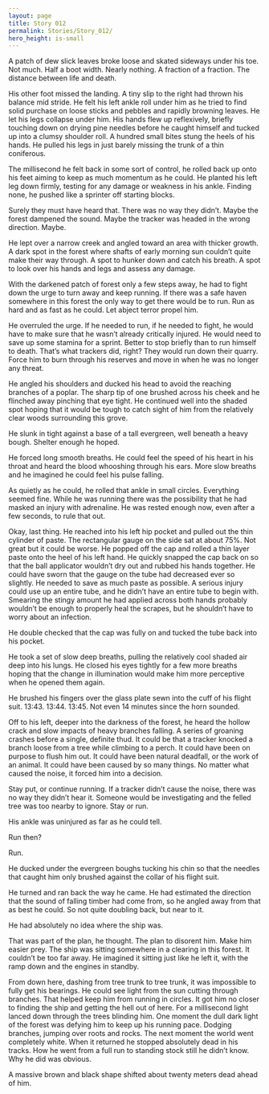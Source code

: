 ```yaml
---
layout: page
title: Story 012
permalink: Stories/Story_012/
hero_height: is-small
---
```


A patch of dew slick leaves broke loose and skated sideways under his toe. Not much. Half a boot width. Nearly nothing. A fraction of a fraction. The distance between life and death.
 
His other foot missed the landing. A tiny slip to the right had thrown his balance mid stride. He felt his left ankle roll under him as he tried to find solid purchase on loose sticks and pebbles and rapidly browning leaves. He let his legs collapse under him. His hands flew up reflexively, briefly touching down on drying pine needles before he caught himself and tucked up into a clumsy shoulder roll. A hundred small bites stung the heels of his hands. He pulled his legs in just barely missing the trunk of a thin coniferous.

The millisecond he felt back in some sort of control, he rolled back up onto his feet aiming to keep as much momentum as he could. He planted his left leg down firmly, testing for any damage or weakness in his ankle. Finding none, he pushed like a sprinter off starting blocks.
 
Surely they must have heard that. There was no way they didn’t. Maybe the forest dampened the sound. Maybe the tracker was headed in the wrong direction. Maybe.

He lept over a narrow creek and angled toward an area with thicker growth. A dark spot in the forest where shafts of early morning sun couldn’t quite make their way through. A spot to hunker down and catch his breath. A spot to look over his hands and legs and assess any damage.

With the darkened patch of forest only a few steps away, he had to fight down the urge to turn away and keep running. If there was a safe haven somewhere in this forest the only way to get there would be to run. Run as hard and as fast as he could. Let abject terror propel him.

He overruled the urge. If he needed to run, if he needed to fight, he would have to make sure that he wasn’t already critically injured. He would need to save up some stamina for a sprint. Better to stop briefly than to run himself to death. That’s what trackers did, right? They would run down their quarry. Force him to burn through his reserves and move in when he was no longer any threat.

He angled his shoulders and ducked his head to avoid the reaching branches of a poplar. The sharp tip of one brushed across his cheek and he flinched away pinching that eye tight. He continued well into the shaded spot hoping that it would be tough to catch sight of him from the relatively clear woods surrounding this grove.

He slunk in tight against a base of a tall evergreen, well beneath a heavy bough. Shelter enough he hoped.

He forced long smooth breaths. He could feel the speed of his heart in his throat and heard the blood whooshing through his ears. More slow breaths and he imagined he could feel his pulse falling. 

As quietly as he could, he rolled that ankle in small circles. Everything seemed fine. While he was running there was the possibility that he had masked an injury with adrenaline. He was rested enough now, even after a few seconds, to rule that out.

Okay, last thing. He reached into his left hip pocket and pulled out the thin cylinder of paste. The rectangular gauge on the side sat at about 75%. Not great but it could be worse. He popped off the cap and rolled a thin layer paste onto the heel of his left hand. He quickly snapped the cap back on so that the ball applicator wouldn’t dry out and rubbed his hands together. He could have sworn that the gauge on the tube had decreased ever so slightly. He needed to save as much paste as possible. A serious injury could use up an entire tube, and he didn’t have an entire tube to begin with. Smearing the stingy amount he had applied across both hands probably wouldn’t be enough to properly heal the scrapes, but he shouldn’t have to worry about an infection. 

He double checked that the cap was fully on and tucked the tube back into his pocket.

He took a set of slow deep breaths, pulling the relatively cool shaded air deep into his lungs. He closed his eyes tightly for a few more breaths hoping that the change in illumination would make him more perceptive when he opened them again.

He brushed his fingers over the glass plate sewn into the cuff of his flight suit. 13:43. 13:44. 13:45. Not even 14 minutes since the horn sounded.

Off to his left, deeper into the darkness of the forest, he heard the hollow crack and slow impacts of heavy branches falling. A series of groaning crashes before a single, definite thud. It could be that a tracker knocked a branch loose from a tree while climbing to a perch. It could have been on purpose to flush him out. It could have been natural deadfall, or the work of an animal. It could have been caused by so many things. No matter what caused the noise, it forced him into a decision. 

Stay put, or continue running. If a tracker didn’t cause the noise, there was no way they didn’t hear it. Someone would be investigating and the felled tree was too nearby to ignore.
Stay or run.

His ankle was uninjured as far as he could tell.

Run then?

Run.

He ducked under the evergreen boughs tucking his chin so that the needles that caught him only brushed against the collar of his flight suit.

He turned and ran back the way he came. He had estimated the direction that the sound of falling timber had come from, so he angled away from that as best he could. So not quite doubling back, but near to it.

He had absolutely no idea where the ship was.

That was part of the plan, he thought. The plan to disorent him. Make him easier prey. The ship was sitting somewhere in a clearing in this forest. It couldn’t be too far away. He imagined it sitting just like he left it, with the ramp down and the engines in standby.

From down here, dashing from tree trunk to tree trunk, it was impossible to fully get his bearings. He could see light from the sun cutting through branches. That helped keep him from running in circles. It got him no closer to finding the ship and getting the hell out of here.
For a millisecond light lanced down through the trees blinding him. One moment the dull dark light of the forest was defying him to keep up his running pace. Dodging branches, jumping over roots and rocks. The next moment the world went completely white. When it returned he stopped absolutely dead in his tracks. How he went from a full run to standing stock still he didn’t know. Why he did was obvious.

A massive brown and black shape shifted about twenty meters dead ahead of him. 
